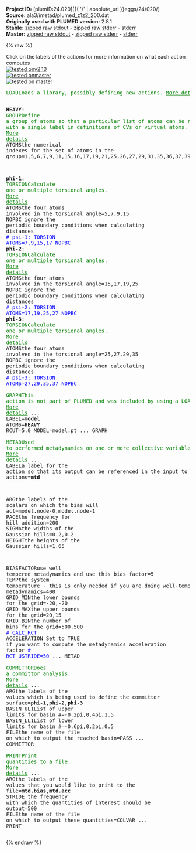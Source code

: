 **Project ID:** [plumID:24.020]({{ '/' | absolute_url }}eggs/24/020/)  
**Source:** ala3/imetad/plumed_z1z2_200.dat  
**Originally used with PLUMED version:** 2.8.1  
**Stable:** [zipped raw stdout](plumed_z1z2_200.dat.plumed.stdout.txt.zip) - [zipped raw stderr](plumed_z1z2_200.dat.plumed.stderr.txt.zip) - [stderr](plumed_z1z2_200.dat.plumed.stderr)  
**Master:** [zipped raw stdout](plumed_z1z2_200.dat.plumed_master.stdout.txt.zip) - [zipped raw stderr](plumed_z1z2_200.dat.plumed_master.stderr.txt.zip) - [stderr](plumed_z1z2_200.dat.plumed_master.stderr)  

{% raw %}
<div class="plumedpreheader">
<div class="headerInfo" id="value_details_data/ala3/imetad/plumed_z1z2_200.dat"> Click on the labels of the actions for more information on what each action computes </div>
<div class="containerBadge">
<div class="headerBadge"><a href="plumed_z1z2_200.dat.plumed.stderr"><img src="https://img.shields.io/badge/v2.10-failed-red.svg" alt="tested onv2.10" /></a></div>
<div class="headerBadge"><a href="plumed_z1z2_200.dat.plumed_master.stderr"><img src="https://img.shields.io/badge/master-failed-red.svg" alt="tested onmaster" /></a></div>
<div class="headerBadge"><img src="https://img.shields.io/badge/with-LOAD-yellow.svg" alt="tested on master" /></div>
</div>
</div>
<pre class="plumedlisting">
<span class="plumedtooltip" style="color:green">LOAD<span class="right">Loads a library, possibly defining new actions. <a href="https://www.plumed.org/doc-master/user-doc/html/LOAD" style="color:green">More details</a><i></i></span></span> <span class="plumedtooltip">FILE<span class="right">file to be loaded<i></i></span></span>=Graph.cpp

<span style="display:none;" id="data/ala3/imetad/plumed_z1z2_200.dat">The LOAD action with label <b></b> calculates something</span><b name="data/ala3/imetad/plumed_z1z2_200.datHEAVY" onclick='showPath("data/ala3/imetad/plumed_z1z2_200.dat","data/ala3/imetad/plumed_z1z2_200.datHEAVY","data/ala3/imetad/plumed_z1z2_200.datHEAVY","brown")'>HEAVY</b>: <span class="plumedtooltip" style="color:green">GROUP<span class="right">Define a group of atoms so that a particular list of atoms can be referenced with a single label in definitions of CVs or virtual atoms. <a href="https://www.plumed.org/doc-master/user-doc/html/GROUP" style="color:green">More details</a><i></i></span></span> <span class="plumedtooltip">ATOMS<span class="right">the numerical indexes for the set of atoms in the group<i></i></span></span>=1,5,6,7,9,11,15,16,17,19,21,25,26,27,29,31,35,36,37,39

<span style="display:none;" id="data/ala3/imetad/plumed_z1z2_200.datHEAVY">The GROUP action with label <b>HEAVY</b> calculates something</span><b name="data/ala3/imetad/plumed_z1z2_200.datphi-1" onclick='showPath("data/ala3/imetad/plumed_z1z2_200.dat","data/ala3/imetad/plumed_z1z2_200.datphi-1","data/ala3/imetad/plumed_z1z2_200.datphi-1","brown")'>phi-1</b>:   <span class="plumedtooltip" style="color:green">TORSION<span class="right">Calculate one or multiple torsional angles. <a href="https://www.plumed.org/doc-master/user-doc/html/TORSION" style="color:green">More details</a><i></i></span></span> <span class="plumedtooltip">ATOMS<span class="right">the four atoms involved in the torsional angle<i></i></span></span>=5,7,9,15       <span class="plumedtooltip">NOPBC<span class="right"> ignore the periodic boundary conditions when calculating distances<i></i></span></span>
<span style="color:blue" class="comment"># psi-1:   TORSION ATOMS=7,9,15,17      NOPBC</span>
<span style="display:none;" id="data/ala3/imetad/plumed_z1z2_200.datphi-1">The TORSION action with label <b>phi-1</b> calculates the following quantities:<table  align="center" frame="void" width="95%" cellpadding="5%"><tr><td width="5%"><b> Quantity </b>  </td><td><b> Description </b> </td></tr><tr><td width="5%">phi-1.value</td><td>the TORSION involving these atoms</td></tr></table></span><b name="data/ala3/imetad/plumed_z1z2_200.datphi-2" onclick='showPath("data/ala3/imetad/plumed_z1z2_200.dat","data/ala3/imetad/plumed_z1z2_200.datphi-2","data/ala3/imetad/plumed_z1z2_200.datphi-2","brown")'>phi-2</b>:   <span class="plumedtooltip" style="color:green">TORSION<span class="right">Calculate one or multiple torsional angles. <a href="https://www.plumed.org/doc-master/user-doc/html/TORSION" style="color:green">More details</a><i></i></span></span> <span class="plumedtooltip">ATOMS<span class="right">the four atoms involved in the torsional angle<i></i></span></span>=15,17,19,25    <span class="plumedtooltip">NOPBC<span class="right"> ignore the periodic boundary conditions when calculating distances<i></i></span></span>
<span style="color:blue" class="comment"># psi-2:   TORSION ATOMS=17,19,25,27    NOPBC</span>
<span style="display:none;" id="data/ala3/imetad/plumed_z1z2_200.datphi-2">The TORSION action with label <b>phi-2</b> calculates the following quantities:<table  align="center" frame="void" width="95%" cellpadding="5%"><tr><td width="5%"><b> Quantity </b>  </td><td><b> Description </b> </td></tr><tr><td width="5%">phi-2.value</td><td>the TORSION involving these atoms</td></tr></table></span><b name="data/ala3/imetad/plumed_z1z2_200.datphi-3" onclick='showPath("data/ala3/imetad/plumed_z1z2_200.dat","data/ala3/imetad/plumed_z1z2_200.datphi-3","data/ala3/imetad/plumed_z1z2_200.datphi-3","brown")'>phi-3</b>:   <span class="plumedtooltip" style="color:green">TORSION<span class="right">Calculate one or multiple torsional angles. <a href="https://www.plumed.org/doc-master/user-doc/html/TORSION" style="color:green">More details</a><i></i></span></span> <span class="plumedtooltip">ATOMS<span class="right">the four atoms involved in the torsional angle<i></i></span></span>=25,27,29,35    <span class="plumedtooltip">NOPBC<span class="right"> ignore the periodic boundary conditions when calculating distances<i></i></span></span>
<span style="color:blue" class="comment"># psi-3:   TORSION ATOMS=27,29,35,37    NOPBC</span>
<br/><span style="display:none;" id="data/ala3/imetad/plumed_z1z2_200.datphi-3">The TORSION action with label <b>phi-3</b> calculates the following quantities:<table  align="center" frame="void" width="95%" cellpadding="5%"><tr><td width="5%"><b> Quantity </b>  </td><td><b> Description </b> </td></tr><tr><td width="5%">phi-3.value</td><td>the TORSION involving these atoms</td></tr></table></span><span class="plumedtooltip" style="color:green">GRAPH<span class="right">This action is not part of PLUMED and was included by using a LOAD command <a href="https://www.plumed.org/doc-master/user-doc/html/LOAD" style="color:green">More details</a><i></i></span></span> ...
 LABEL=<b name="data/ala3/imetad/plumed_z1z2_200.datmodel" onclick='showPath("data/ala3/imetad/plumed_z1z2_200.dat","data/ala3/imetad/plumed_z1z2_200.datmodel","data/ala3/imetad/plumed_z1z2_200.datmodel","brown")'>model</b>
 ATOMS=<b name="data/ala3/imetad/plumed_z1z2_200.datHEAVY">HEAVY</b>
 RCUT=5.0
 MODEL=model.pt
... GRAPH
<br/><span class="plumedtooltip" style="color:green">METAD<span class="right">Used to performed metadynamics on one or more collective variables. <a href="https://www.plumed.org/doc-master/user-doc/html/METAD" style="color:green">More details</a><i></i></span></span> ...
  <span class="plumedtooltip">LABEL<span class="right">a label for the action so that its output can be referenced in the input to other actions<i></i></span></span>=<b name="data/ala3/imetad/plumed_z1z2_200.datmtd" onclick='showPath("data/ala3/imetad/plumed_z1z2_200.dat","data/ala3/imetad/plumed_z1z2_200.datmtd","data/ala3/imetad/plumed_z1z2_200.datmtd","brown")'>mtd</b>

  <span class="plumedtooltip">ARG<span class="right">the labels of the scalars on which the bias will act<i></i></span></span>=model.node-0,model.node-1
  <span class="plumedtooltip">PACE<span class="right">the frequency for hill addition<i></i></span></span>=200
  <span class="plumedtooltip">SIGMA<span class="right">the widths of the Gaussian hills<i></i></span></span>=0.2,0.2
  <span class="plumedtooltip">HEIGHT<span class="right">the heights of the Gaussian hills<i></i></span></span>=1.65

  <span class="plumedtooltip">BIASFACTOR<span class="right">use well tempered metadynamics and use this bias factor<i></i></span></span>=5
  <span class="plumedtooltip">TEMP<span class="right">the system temperature - this is only needed if you are doing well-tempered metadynamics<i></i></span></span>=400
  <span class="plumedtooltip">GRID_MIN<span class="right">the lower bounds for the grid<i></i></span></span>=-20,-20
  <span class="plumedtooltip">GRID_MAX<span class="right">the upper bounds for the grid<i></i></span></span>=20,15
  <span class="plumedtooltip">GRID_BIN<span class="right">the number of bins for the grid<i></i></span></span>=500,500
  <span style="color:blue" class="comment"># CALC_RCT</span>
  <span class="plumedtooltip">ACCELERATION<span class="right"> Set to TRUE if you want to compute the metadynamics acceleration factor<i></i></span></span>
  <span style="color:blue" class="comment"># RCT_USTRIDE=50</span>
... METAD
<br/><span style="display:none;" id="data/ala3/imetad/plumed_z1z2_200.datmtd">The METAD action with label <b>mtd</b> calculates the following quantities:<table  align="center" frame="void" width="95%" cellpadding="5%"><tr><td width="5%"><b> Quantity </b>  </td><td><b> Description </b> </td></tr><tr><td width="5%">mtd.bias</td><td>the instantaneous value of the bias potential</td></tr><tr><td width="5%">mtd.acc</td><td>the metadynamics acceleration factor</td></tr></table></span><span class="plumedtooltip" style="color:green">COMMITTOR<span class="right">Does a committor analysis. <a href="https://www.plumed.org/doc-master/user-doc/html/COMMITTOR" style="color:green">More details</a><i></i></span></span> ...
  <span class="plumedtooltip">ARG<span class="right">the labels of the values which is being used to define the committor surface<i></i></span></span>=<b name="data/ala3/imetad/plumed_z1z2_200.datphi-1">phi-1</b>,<b name="data/ala3/imetad/plumed_z1z2_200.datphi-2">phi-2</b>,<b name="data/ala3/imetad/plumed_z1z2_200.datphi-3">phi-3</b>
  <span class="plumedtooltip">BASIN_UL1<span class="right">List of upper limits for basin #<i></i></span></span>=-0.2pi,0.4pi,1.5
  <span class="plumedtooltip">BASIN_LL1<span class="right">List of lower limits for basin #<i></i></span></span>=-0.6pi,0.2pi,0.5
  <span class="plumedtooltip">FILE<span class="right">the name of the file on which to output the reached basin<i></i></span></span>=PASS
... COMMITTOR
<br/><span class="plumedtooltip" style="color:green">PRINT<span class="right">Print quantities to a file. <a href="https://www.plumed.org/doc-master/user-doc/html/PRINT" style="color:green">More details</a><i></i></span></span> ...
  <span class="plumedtooltip">ARG<span class="right">the labels of the values that you would like to print to the file<i></i></span></span>=<b name="data/ala3/imetad/plumed_z1z2_200.datmtd">mtd.bias</b>,<b name="data/ala3/imetad/plumed_z1z2_200.datmtd">mtd.acc</b>
  <span class="plumedtooltip">STRIDE<span class="right"> the frequency with which the quantities of interest should be output<i></i></span></span>=500
  <span class="plumedtooltip">FILE<span class="right">the name of the file on which to output these quantities<i></i></span></span>=COLVAR
... PRINT
</pre>
{% endraw %}
